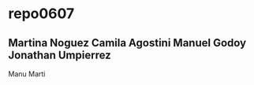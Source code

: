 # repo0607
Martina Noguez
Camila Agostini
Manuel Godoy
Jonathan Umpierrez
-----------------------------------
Manu
Marti